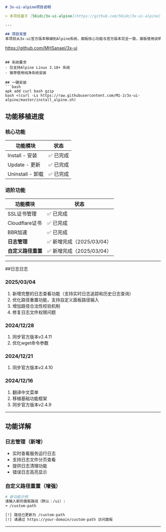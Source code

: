 ```markdown
# 3x-ui-alpine项目说明

> 本项目基于 [56idc/3x-ui-alpine](https://github.com/56idc/3x-ui-alpine) 项目进行二次开发，原项目为Alpine系统移植方案的原创实现，此处为功能增强的二次创作版本。

---

## 项目背景
本项目从3x-ui官方版本移植到Alpine系统，面板核心功能与官方版本完全一致，面板使用说明请参考官方文档：
```
https://github.com/MHSanaei/3x-ui
```

## 系统要求
- 仅支持Alpine Linux 3.18+ 系统
- 推荐使用纯净系统安装

## 一键安装
```bash
apk add curl bash gzip
bash <(curl -Ls https://raw.githubusercontent.com/M1-J/3x-ui-alpine/master/install_alpine.sh)
```

## 功能移植进度
### 核心功能
| 功能模块               | 状态     |
|------------------------|----------|
| Install - 安装         | ✅ 已完成 |
| Update - 更新          | ✅ 已完成 |
| Uninstall - 卸载       | ✅ 已完成 |

### 进阶功能
| 功能模块                          | 状态     |
|-----------------------------------|----------|
| SSL证书管理                       | ✅ 已完成 |
| Cloudflare证书                 | ✅ 已完成 |
| BBR加速                           | ✅ 已完成 |
| **日志管理**                      | ✅ 新增完成（2025/03/04） |
| **自定义路径重置**                | ✅ 新增完成（2025/03/04） |

---

##日志日志
### 2025/03/04
1. 新增完整的日志查看功能（支持实时日志追踪和历史日志查询）
2. 优化路径重置功能，支持自定义面板路径输入
3. 增加路径合法性校验机制
4. 修复日志文件权限问题

### 2024/12/28
1. 同步官方版本v2.4.11
2. 优化wget命令参数

### 2024/12/21
1. 同步官方版本v2.4.10

### 2024/12/16
1. 翻译中文菜单
2. 移植基础功能框架
3. 同步官方版本v2.4.9

---

## 功能详解
### 日志管理（新增）
- 实时查看服务运行日志
- 支持日志文件分页查看
- 提供日志清理功能
- 错误日志高亮显示

### 自定义路径重置（增强）
```bash
# 新功能示例
请输入新的面板路径（默认：/ui）:
➜ /custom-path

[!] 路径已更新为 /custom-path
[!] 请通过 https://your-domain/custom-path 访问面板
```

---
